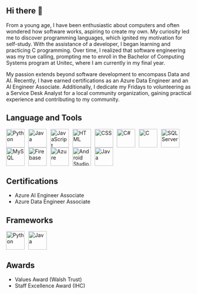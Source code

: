 ## Hi there 👋
From a young age, I have been enthusiastic about computers and often wondered how software works, aspiring to create my own. My curiosity led me to discover programming languages, which ignited my motivation for self-study. With the assistance of a developer, I began learning and practicing C programming. Over time, I realized that software engineering was my true calling, prompting me to enroll in the Bachelor of Computing Systems program at Unitec, where I am currently in my final year.

My passion extends beyond software development to encompass Data and AI. Recently, I have earned certifications as an Azure Data Engineer and an AI Engineer Associate. Additionally, I dedicate my Fridays to volunteering as a Service Desk Analyst for a local community organization, gaining practical experience and contributing to my community.

## Language and Tools

<div style="display: flex; flex-wrap: wrap;">
    <img src="https://cdn.jsdelivr.net/gh/devicons/devicon@latest/icons/python/python-original.svg" alt="Python" width="50px" style="padding-right:10px;" />
    <img src="https://cdn.jsdelivr.net/gh/devicons/devicon@latest/icons/java/java-original.svg" alt="Java" width="50px" style="padding-right:10px;" />
    <img src="https://cdn.jsdelivr.net/gh/devicons/devicon@latest/icons/javascript/javascript-original.svg" alt="JavaScript" width="50px" style="padding-right:10px;" />
    <img src="https://cdn.jsdelivr.net/gh/devicons/devicon@latest/icons/html5/html5-original.svg" alt="HTML" width="50px" style="padding-right:10px;" />
    <img src="https://cdn.jsdelivr.net/gh/devicons/devicon@latest/icons/css3/css3-original.svg" alt="CSS" width="50px" style="padding-right:10px;" />
    <img src="https://cdn.jsdelivr.net/gh/devicons/devicon@latest/icons/csharp/csharp-original.svg" alt="C#" width="50px" style="padding-right:10px;" />
    <img src="https://cdn.jsdelivr.net/gh/devicons/devicon@latest/icons/c/c-original.svg" alt="C" width="50px" style="padding-right:10px;" />
    <img src="https://cdn.jsdelivr.net/gh/devicons/devicon@latest/icons/microsoftsqlserver/microsoftsqlserver-original-wordmark.svg" alt="SQL Server" width="50px" style="padding-right:10px;" />
    <img src="https://cdn.jsdelivr.net/gh/devicons/devicon@latest/icons/mysql/mysql-original.svg" alt="MySQL" width="50px" style="padding-right:10px;" />
    <img src="https://cdn.jsdelivr.net/gh/devicons/devicon@latest/icons/firebase/firebase-original.svg" alt="Firebase" width="50px" style="padding-right:10px;" />
    <img src="https://cdn.jsdelivr.net/gh/devicons/devicon@latest/icons/azure/azure-original.svg" alt="Azure" width="50px" style="padding-right:10px;" />
    <img src="https://cdn.jsdelivr.net/gh/devicons/devicon@latest/icons/androidstudio/androidstudio-original.svg" alt="Android Studio" width="50px" style="padding-right:10px;" />
     <img src="https://cdn.jsdelivr.net/gh/devicons/devicon@latest/icons/mongodb/mongodb-original.svg" alt="Java" width="50px" style="padding-right:10px;" />
</div>

## Certifications
- Azure AI Engineer Associate
- Azure Data Engineer Associate

## Frameworks

<div style="display: flex; flex-wrap: wrap;">
    <img src="https://cdn.jsdelivr.net/gh/devicons/devicon@latest/icons/react/react-original.svg" alt="Python" width="50px" style="padding-right:10px;" />
    <img src="https://cdn.jsdelivr.net/gh/devicons/devicon@latest/icons/flask/flask-original.svg" alt="Java" width="50px" style="padding-right:10px;" />
    
</div>

## Awards
- Values Award (Walsh Trust)
- Staff Excellence Award (IHC)
